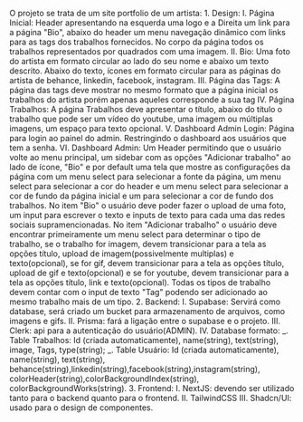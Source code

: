 O projeto se trata de um site portfolio de um artista: 1. Design:
I. Página Inicial: Header apresentando na esquerda uma logo e a Direita um link para a página "Bio", abaixo do header um menu navegação dinâmico com links para as tags dos trabalhos fornecidos. No corpo da página todos os trabalhos representados por quadrados com uma imagem.
II. Bio: Uma foto do artista em formato circular ao lado do seu nome e abaixo um texto descrito. Abaixo do texto, ícones em formato circular para as páginas do artista de behance, linkedin, facebook, instagram.
III. Página das Tags: A página das tags deve mostrar no mesmo formato que a página inicial os trabalhos do artista porém apenas aqueles corresponde a sua tag
IV. Página Trabalhos: A página Trabalhos deve apresentar o título, abaixo do título o trabalho que pode ser um vídeo do youtube, uma imagem ou múltiplas imagens, um espaço para texto opcional.
V. Dashboard Admin Login: Página para login ao painel do admin. Restringindo o dashboard aos usuários que tem a senha.
VI. Dashboard Admin: Um Header permitindo que o usuário volte ao menu principal, um sidebar com as opções "Adicionar trabalho" ao lado de ícone, "Bio" e por default uma tela que mostre as configurações da página com um menu select para selecionar a fonte da página, um menu select para selecionar a cor do header e um menu select para selecionar a cor de fundo da página inicial e um para selecionar a cor de fundo dos trabalhos. No item "Bio" o usuário deve poder fazer o upload de uma foto, um input para escrever o texto e inputs de texto para cada uma das redes sociais supramencionadas. No item "Adicionar trabalho" o usuário deve encontrar primeiramente um menu select para determinar o tipo de trabalho, se o trabalho for imagem, devem transicionar para a tela as opções título, upload de imagem(possivelmente multiplas) e texto(opcional), se for gif, devem transicionar para a tela as opções título, upload de gif e texto(opcional) e se for youtube, devem transicionar para a tela as opções título, link e texto(opcional). Todas os tipos de trabalho devem contar com o input de texto "Tag" podendo ser adicionado ao mesmo trabalho mais de um tipo. 2. Backend:
I. Supabase: Servirá como database, será criado um bucket para armazenamento de arquivos, como imagens e gifs.
II. Prisma: fará a ligação entre o supabase e o projeto.
III. Clerk: api para a autenticação do usuário(ADMIN).
IV. Database formato:
_. Table Trabalhos: Id (criada automaticamente), name(string), text(string), image[](endereçoBucket), Tags[](string), type(string);
_. Table Usuário: Id (criada automaticamente), name(string), text(string), behance(string),linkedin(string),facebook(string),instagram(string), colorHeader(string),colorBackgroundIndex(string), colorBackgroundWorks(string). 3. Frontend:
I. NextJS: devendo ser utilizado tanto para o backend quanto para o frontend.
II. TailwindCSS
III. Shadcn/UI: usado para o design de componentes.
